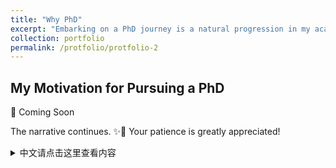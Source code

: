 ```yaml
---
title: "Why PhD"
excerpt: "Embarking on a PhD journey is a natural progression in my academic and professional development. I am driven by a desire to contribute meaningful research that can inform and transform public policy. A doctoral degree will provide me with the depth of knowledge and the research skills necessary to address complex issues in public administration effectively."  #<img src='/images/500x300.png'> -->
collection: portfolio
permalink: /protfolio/protfolio-2
---
```

<h2>My Motivation for Pursuing a PhD</h2>
📅 Coming Soon

The narrative continues. ✨🌟 Your patience is greatly appreciated!

<details>
  <summary>中文请点击这里查看内容</summary>

  这里是折叠的内容，你可以写上你想要隐藏或展示的信息。当读者点击“点击这里查看内容”时，这部分内容就会展开。

  折叠部分可以包含文字、图片、代码块甚至是列表等Markdown支持的内容。
</details>




